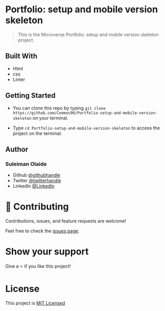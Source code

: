 # Portfolio: setup and mobile version skeleton

> This is the Microverse Portfolio: setup and mobile version skeleton project.


## Built With

- Html
- css
- Linter


## Getting Started

- You can clone this repo by typing `git clone https://github.com/Ceemos96/Portfolio-setup-and-mobile-version-skeleton` on your terminal.

- Type `cd Portfolio-setup-and-mobile-version-skeleton` to access the project on the terminal.

## Author
### **Suleiman Olaide**

- Github [@githubhandle](https://github.com/ceemos96)
- Twitter [@twitterhandle](https://twitter.com/ceemos_dev)
- LinkedIn [@LinkedIn](https://www.linkedin.com/in/suleiman-olaide-97689b154/)

# 🤝 Contributing

Contributions, issues, and feature requests are welcome!

Feel free to check the [issues page](https://github.com/Ceemos96/Portfolio-setup-and-mobile-version-skeleton/issues).

# Show your support

Give a ⭐️ if you like this project!

# License
This project is [MIT Licensed](https://github.com/Ceemos96/Portfolio-setup-and-mobile-version-skeleton/blob/main/LICENSE)
